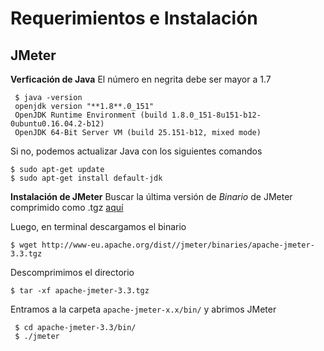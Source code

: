 # Requerimientos e Instalación

## JMeter
**Verficación de Java**
El número en negrita debe ser mayor a 1.7
```
 $ java -version
 openjdk version "**1.8**.0_151"
 OpenJDK Runtime Environment (build 1.8.0_151-8u151-b12-0ubuntu0.16.04.2-b12)
 OpenJDK 64-Bit Server VM (build 25.151-b12, mixed mode)
```

Si no, podemos actualizar Java con los siguientes comandos
``` 
$ sudo apt-get update
$ sudo apt-get install default-jdk
```

**Instalación de JMeter**
Buscar la última versión de *Binario* de JMeter comprimido como .tgz [aquí](http://jmeter.apache.org/download_jmeter.cgi) 

Luego, en terminal descargamos el binario

``` $ wget http://www-eu.apache.org/dist//jmeter/binaries/apache-jmeter-3.3.tgz ```

Descomprimimos el directorio

``` $ tar -xf apache-jmeter-3.3.tgz ```

Entramos a la carpeta ``apache-jmeter-x.x/bin/`` y abrimos JMeter

```
 $ cd apache-jmeter-3.3/bin/
 $ ./jmeter
```

